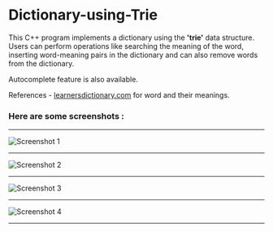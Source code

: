 # Dictionary-using-Trie

This C++ program implements a dictionary using the **'trie'** data structure. Users can perform operations like searching the meaning of the word, inserting word-meaning pairs in the dictionary and can also remove words from the dictionary.

Autocomplete feature is also available.

References  - [learnersdictionary.com](https://learnersdictionary.com/) for word and their meanings.

### Here are some screenshots :

-----------------------------------

![Screenshot 1](https://user-images.githubusercontent.com/75315060/152611980-83ea1dd8-c9af-4e88-94db-832da4e786a2.png)

----------------------------------

![Screenshot 2](https://user-images.githubusercontent.com/75315060/152612020-6f383927-f6d7-4d9a-9c02-125d957e4b35.png)

-------------------------------------

![Screenshot 3](https://user-images.githubusercontent.com/75315060/152612031-6cbc6ee4-e27d-4832-8c75-44763842eced.png)

-------------------------------------

![Screenshot 4](https://user-images.githubusercontent.com/75315060/152612086-f7ee5161-7668-4428-a4fb-0f366b814dae.png)

--------------------------------------

